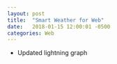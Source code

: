 ```yaml
---
layout: post
title:  "Smart Weather for Web"
date:   2018-01-15 12:00:01 -0500
categories: Web
---
```


- Updated lightning graph
